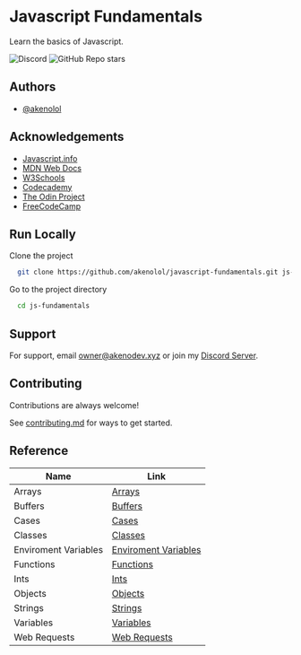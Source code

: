 # Javascript Fundamentals

Learn the basics of Javascript.

![Discord](https://img.shields.io/discord/1014190469628055552)
![GitHub Repo stars](https://img.shields.io/github/stars/akenolol/javascript-fundamentals?style=social)

## Authors

- [@akenolol](https://www.github.com/akenolol)


## Acknowledgements

- [Javascript.info](https://javascript.info/)
- [MDN Web Docs](https://developer.mozilla.org/en-US/docs/Web/JavaScript)
- [W3Schools](https://www.w3schools.com/js/default.asp)
- [Codecademy](https://www.codecademy.com/learn/introduction-to-javascript)
- [The Odin Project](https://www.theodinproject.com/courses/javascript/lessons/fundamentals-part-1)
- [FreeCodeCamp](https://www.freecodecamp.org/learn/javascript-algorithms-and-data-structures/basic-javascript/)



## Run Locally

Clone the project

```bash
  git clone https://github.com/akenolol/javascript-fundamentals.git js-fundamentals
```

Go to the project directory

```bash
  cd js-fundamentals
```




## Support

For support, email [owner@akenodev.xyz](mailto:owner@akenodev.xyz) or join my [Discord Server](https://akenodev.xyz/invite).


## Contributing

Contributions are always welcome!

See [contributing.md](.github/Files/contributing.md) for ways to get started.


## Reference

| Name             | Link                                                                |
| ----------------- | ------------------------------------------------------------------ |
| Arrays | [Arrays](/src/Arrays) |
| Buffers | [Buffers](/src/Buffers) |
| Cases | [Cases](/src/Cases) |
| Classes | [Classes](/src/Classes) |
| Enviroment Variables | [Enviroment Variables](/src/Enviroment_Variables) |
| Functions | [Functions](/src/Functions) |
| Ints | [Ints](/src/Ints) |
| Objects | [Objects](/src/Objects) |
| Strings | [Strings](/src/Strings) |
| Variables | [Variables](/src/Variables) |
| Web Requests | [Web Requests](/src/Web%20Requests) |



